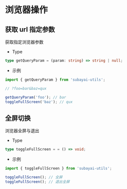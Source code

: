 # 浏览器操作

## 获取 url 指定参数

获取指定浏览器参数

- Type

```ts
type getQueryParam = (param: string) => string | null;
```

- 示例

```ts
import { getQueryParam } from 'subayai-utils';

// ?foo=bar&baz=qux

getQueryParam('foo'); // bar
toggleFullScreen('baz'); // qux
```

## 全屏切换

浏览器全屏与退出

- Type

```ts
type toggleFullScreen = = () => void;
```

- 示例

```ts
import { toggleFullScreen } from 'subayai-utils';

toggleFullScreen(); // 全屏
toggleFullScreen(); // 退出全屏
```
